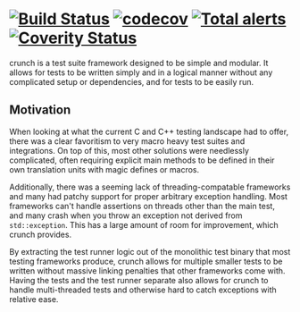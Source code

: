 # [![Build Status](https://travis-ci.org/DX-MON/crunch.svg?branch=master)](https://travis-ci.org/DX-MON/crunch) [![codecov](https://codecov.io/gh/DX-MON/crunch/branch/master/graph/badge.svg)](https://codecov.io/gh/DX-MON/crunch) [![Total alerts](https://img.shields.io/lgtm/alerts/g/DX-MON/crunch.svg?logo=lgtm&logoWidth=18)](https://lgtm.com/projects/g/DX-MON/crunch/alerts/) [![Coverity Status](https://scan.coverity.com/projects/20294/badge.svg)](https://scan.coverity.com/projects/dx-mon-crunch)

crunch is a test suite framework designed to be simple and modular.
It allows for tests to be written simply and in a logical manner without any complicated setup or dependencies, and for tests to be easily run.

## Motivation

When looking at what the current C and C++ testing landscape had to offer, there was a clear favoritism to very macro heavy test suites and integrations. On top of this, most other solutions were needlessly complicated, often requiring explicit main methods to be defined in their own translation units with magic defines or macros.

Additionally, there was a seeming lack of threading-compatable frameworks and many had patchy support for proper arbitrary exception handling.
Most frameworks can't handle assertions on threads other than the main test, and many crash when you throw an exception not derived from `std::exception`.
This has a large amount of room for improvement, which crunch provides.

By extracting the test runner logic out of the monolithic test binary that most testing frameworks produce, crunch allows for multiple smaller tests to be written without massive linking penalties that other frameworks come with.
Having the tests and the test runner separate also allows for crunch to handle multi-threaded tests and otherwise hard to catch exceptions with relative ease.
